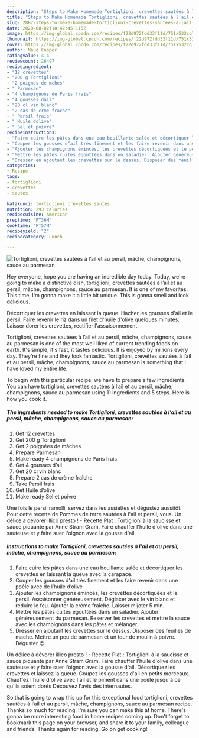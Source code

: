 ```yaml
---
description: "Steps to Make Homemade Tortiglioni, crevettes sautées à l’ail et au persil, mâche, champignons, sauce au parmesan"
title: "Steps to Make Homemade Tortiglioni, crevettes sautées à l’ail et au persil, mâche, champignons, sauce au parmesan"
slug: 2887-steps-to-make-homemade-tortiglioni-crevettes-sautees-a-lail-et-au-persil-mache-champignons-sauce-au-parmesan
date: 2020-08-02T10:42:45.115Z
image: https://img-global.cpcdn.com/recipes/f22d972fdd33f11d/751x532cq70/tortiglioni-crevettes-sautees-a-lail-et-au-persil-mache-champignons-sauce-au-parmesan-photo-principale-de-la-recette.jpg
thumbnail: https://img-global.cpcdn.com/recipes/f22d972fdd33f11d/751x532cq70/tortiglioni-crevettes-sautees-a-lail-et-au-persil-mache-champignons-sauce-au-parmesan-photo-principale-de-la-recette.jpg
cover: https://img-global.cpcdn.com/recipes/f22d972fdd33f11d/751x532cq70/tortiglioni-crevettes-sautees-a-lail-et-au-persil-mache-champignons-sauce-au-parmesan-photo-principale-de-la-recette.jpg
author: Maud Cooper
ratingvalue: 4.4
reviewcount: 26497
recipeingredient:
- "12 crevettes"
- "200 g Tortiglioni"
- "2 poignes de mches"
- " Parmesan"
- "4 champignons de Paris frais"
- "4 gousses dail"
- "20 cl vin blanc"
- "2 cas de crme frache"
- " Persil frais"
- " Huile dolive"
- " Sel et poivre"
recipeinstructions:
- "Faire cuire les pâtes dans une eau bouillante salée et décortiquer les crevettes en laissant la queue avec la carapace."
- "Couper les gousses d’ail très finement et les faire revenir dans une poêle avec de l’huile d’olive"
- "Ajouter les champignons émincés, les crevettes décortiquées et le persil. Assaisonner généreusement. Déglacer avec le vin blanc et réduire le feu. Ajouter la crème fraîche. Laisser mijoter 5 min."
- "Mettre les pâtes cuites égouttées dans un saladier. Ajouter généreusement du parmesan. Reserver les crevettes et mettre la sauce avec les champignons dans les pâtes et mélanger."
- "Dresser en ajoutant les crevettes sur le dessus. Disposer des feuilles de mache. Mettre un peu de parmesan et un tour de moulin à poivre. Déguster 😍"
categories:
- Recipe
tags:
- tortiglioni
- crevettes
- sautes

katakunci: tortiglioni crevettes sautes 
nutrition: 293 calories
recipecuisine: American
preptime: "PT36M"
cooktime: "PT57M"
recipeyield: "2"
recipecategory: Lunch

---
```



![Tortiglioni, crevettes sautées à l’ail et au persil, mâche, champignons, sauce au parmesan](https://img-global.cpcdn.com/recipes/f22d972fdd33f11d/751x532cq70/tortiglioni-crevettes-sautees-a-lail-et-au-persil-mache-champignons-sauce-au-parmesan-photo-principale-de-la-recette.jpg)

Hey everyone, hope you are having an incredible day today. Today, we're going to make a distinctive dish, tortiglioni, crevettes sautées à l’ail et au persil, mâche, champignons, sauce au parmesan. It is one of my favorites. This time, I'm gonna make it a little bit unique. This is gonna smell and look delicious.

Décortiquer les crevettes en laissant la queue. Hacher les gousses d&#39;ail et le persil. Faire revenir le riz dans un filet d&#39;huile d&#39;olive quelques minutes. Laisser dorer les crevettes, rectifier l&#39;assaisonnement.

Tortiglioni, crevettes sautées à l’ail et au persil, mâche, champignons, sauce au parmesan is one of the most well liked of current trending foods on earth. It's simple, it's fast, it tastes delicious. It is enjoyed by millions every day. They're fine and they look fantastic. Tortiglioni, crevettes sautées à l’ail et au persil, mâche, champignons, sauce au parmesan is something that I have loved my entire life.


To begin with this particular recipe, we have to prepare a few ingredients. You can have tortiglioni, crevettes sautées à l’ail et au persil, mâche, champignons, sauce au parmesan using 11 ingredients and 5 steps. Here is how you cook it.

<!--inarticleads1-->

##### The ingredients needed to make Tortiglioni, crevettes sautées à l’ail et au persil, mâche, champignons, sauce au parmesan:

1. Get 12 crevettes
1. Get 200 g Tortiglioni
1. Get 2 poignées de mâches
1. Prepare  Parmesan
1. Make ready 4 champignons de Paris frais
1. Get 4 gousses d’ail
1. Get 20 cl vin blanc
1. Prepare 2 cas de crème fraîche
1. Take  Persil frais
1. Get  Huile d’olive
1. Make ready  Sel et poivre


Une fois le persil ramolli, servez dans les assiettes et dégustez aussitôt. Pour cette recette de Pommes de terre sautées à l&#39;ail et persil, vous. Un délice à dévorer illico presto ! - Recette Plat : Tortiglioni à la saucisse et sauce piquante par Anne Stram Gram. Faire chauffer l&#39;huile d&#39;olive dans une sauteuse et y faire suer l&#39;oignon avec la gousse d&#39;ail. 

<!--inarticleads2-->

##### Instructions to make Tortiglioni, crevettes sautées à l’ail et au persil, mâche, champignons, sauce au parmesan:

1. Faire cuire les pâtes dans une eau bouillante salée et décortiquer les crevettes en laissant la queue avec la carapace.
1. Couper les gousses d’ail très finement et les faire revenir dans une poêle avec de l’huile d’olive
1. Ajouter les champignons émincés, les crevettes décortiquées et le persil. Assaisonner généreusement. Déglacer avec le vin blanc et réduire le feu. Ajouter la crème fraîche. Laisser mijoter 5 min.
1. Mettre les pâtes cuites égouttées dans un saladier. Ajouter généreusement du parmesan. Reserver les crevettes et mettre la sauce avec les champignons dans les pâtes et mélanger.
1. Dresser en ajoutant les crevettes sur le dessus. Disposer des feuilles de mache. Mettre un peu de parmesan et un tour de moulin à poivre. Déguster 😍


Un délice à dévorer illico presto ! - Recette Plat : Tortiglioni à la saucisse et sauce piquante par Anne Stram Gram. Faire chauffer l&#39;huile d&#39;olive dans une sauteuse et y faire suer l&#39;oignon avec la gousse d&#39;ail. Décortiquez les crevettes et laissez la queue. Coupez les gousses d&#39;ail en petits morceaux. Chauffez l&#39;huile d&#39;olive avec l&#39;ail et le piment dans une poêle jusqu&#39;à ce qu&#39;ils soient dorés Découvez l&#39;avis des internautes. 

So that is going to wrap this up for this exceptional food tortiglioni, crevettes sautées à l’ail et au persil, mâche, champignons, sauce au parmesan recipe. Thanks so much for reading. I'm sure you can make this at home. There's gonna be more interesting food in home recipes coming up. Don't forget to bookmark this page on your browser, and share it to your family, colleague and friends. Thanks again for reading. Go on get cooking!
